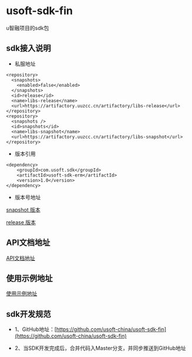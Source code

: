 # usoft-sdk-fin

u智融项目的sdk包

## sdk接入说明
 - 私服地址

```
<repository>
  <snapshots>
    <enabled>false</enabled>
  </snapshots>
  <id>release</id>
  <name>libs-release</name>
  <url>https://artifactory.uuzcc.cn/artifactory/libs-release</url>
</repository>
<repository>
  <snapshots />
  <id>snapshots</id>
  <name>libs-snapshot</name>
  <url>https://artifactory.uuzcc.cn/artifactory/libs-snapshot</url>
</repository>
```

- 版本引用

```
<dependency>
    <groupId>com.usoft.sdk</groupId>
    <artifactId>usoft-sdk-erm</artifactId>
    <version>1.0</version>
</dependency>
```

- 版本号地址

[snapshot 版本](https://artifactory.uuzcc.cn/artifactory/libs-snapshot/com/usoft/sdk/usoft-sdk-fin) 

[release 版本](https://artifactory.uuzcc.cn/artifactory/libs-release/com/usoft/sdk/usoft-sdk-fin)

## API文档地址

[API文档地址](https://document.uuzcc.cn/fin)

## 使用示例地址

[使用示例地址](./src/test/java/com/usoft/sdk/fin)

## sdk开发规范

- 1、GitHub地址：[https://github.com/usoft-china/usoft-sdk-fin](https://github.com/usoft-china/usoft-sdk-fin)

-  2、当SDK开发完成后，合并代码入Master分支，并同步推送到GitHub地址

